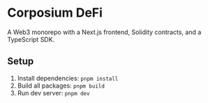 # Corposium DeFi
A Web3 monorepo with a Next.js frontend, Solidity contracts, and a TypeScript SDK.

## Setup
1. Install dependencies: `pnpm install`
2. Build all packages: `pnpm build`
3. Run dev server: `pnpm dev`